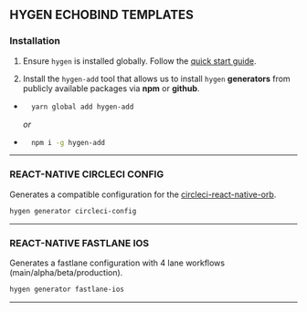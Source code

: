 ## HYGEN ECHOBIND TEMPLATES

### Installation

1. Ensure `hygen` is installed globally. Follow the [quick start guide](http://www.hygen.io/quick-start).

2. Install the `hygen-add` tool that allows us to install `hygen` **generators** from publicly available packages via **npm** or **github**.
- ```bash
    yarn global add hygen-add
    ```
    *or*
- ```bash
    npm i -g hygen-add
    ```
---
### REACT-NATIVE CIRCLECI CONFIG

Generates a compatible configuration for the [circleci-react-native-orb](https://circleci.com/orbs/registry/orb/echobind/react-native).

```bash
hygen generator circleci-config
```
---
### REACT-NATIVE FASTLANE IOS

Generates a fastlane configuration with 4 lane workflows (main/alpha/beta/production).

```bash
hygen generator fastlane-ios
```
---
